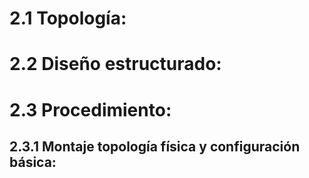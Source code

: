 # 2.1 Topología:
# 2.2 Diseño estructurado:
# 2.3 Procedimiento:
## 2.3.1 Montaje topología física y configuración básica:
